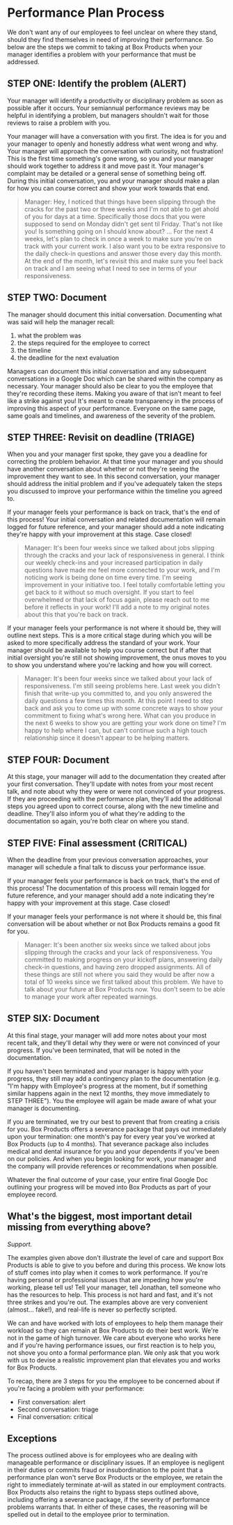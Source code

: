 # Performance Plan Process

We don't want any of our employees to feel unclear on where they stand, should they find themselves in need of improving their performance. So below are the steps we commit to taking at Box Products when your manager identifies a problem with your performance that must be addressed.

## STEP ONE: Identify the problem (ALERT)

Your manager will identify a productivity or disciplinary problem as soon as possible after it occurs. Your semiannual performance reviews may be helpful in identifying a problem, but managers shouldn't wait for those reviews to raise a problem with you.

Your manager will have a conversation with you first. The idea is for you and your manager to openly and honestly address what went wrong and why. Your manager will approach the conversation with curiosity, not frustration! This is the first time something's gone wrong, so you and your manager should work together to address it and move past it. Your manager's complaint may be detailed or a general sense of something being off. During this initial conversation, you and your manager should make a plan for how you can course correct and show your work towards that end.

> Manager: Hey, I noticed that things have been slipping through the cracks for the past two or three weeks and I'm not able to get ahold of you for days at a time. Specifically those docs that you were supposed to send on Monday didn't get sent til Friday. That's not like you! Is something going on I should know about? ... For the next 4 weeks, let's plan to check in once a week to make sure you're on track with your current work. I also want you to be extra responsive to the daily check-in questions and answer those every day this month. At the end of the month, let's revisit this and make sure you feel back on track and I am seeing what I need to see in terms of your responsiveness.

## STEP TWO: Document

The manager should document this initial conversation. Documenting what was said will help the manager recall:

1. what the problem was
2. the steps required for the employee to correct
3. the timeline
4. the deadline for the next evaluation

Managers can document this initial conversation and any subsequent conversations in a Google Doc which can be shared within the company as necessary. Your manager should also be clear to you the employee that they're recording these items. Making you aware of that isn't meant to feel like a strike against you! It's meant to create transparency in the process of improving this aspect of your performance. Everyone on the same page, same goals and timelines, and awareness of the severity of the problem.

## STEP THREE: Revisit on deadline (TRIAGE)

When you and your manager first spoke, they gave you a deadline for correcting the problem behavior. At that time your manager and you should have another conversation about whether or not they're seeing the improvement they want to see. In this second conversation, your manager should address the initial problem and if you've adequately taken the steps you discussed to improve your performance within the timeline you agreed to.

If your manager feels your performance is back on track, that's the end of this process! Your initial conversation and related documentation will remain logged for future reference, and your manager should add a note indicating they're happy with your improvement at this stage. Case closed!

> Manager: It's been four weeks since we talked about jobs slipping through the cracks and your lack of responsiveness in general. I think our weekly check-ins and your increased participation in daily questions have made me feel more connected to your work, and I'm noticing work is being done on time every time. I'm seeing improvement in your initiative too. I feel totally comfortable letting you get back to it without so much oversight. If you start to feel overwhelmed or that lack of focus again, please reach out to me before it reflects in your work! I'll add a note to my original notes about this that you're back on track.

If your manager feels your performance is not where it should be, they will outline next steps. This is a more critical stage during which you will be asked to more specifically address the standard of your work. Your manager should be available to help you course correct but if after that initial oversight you're still not showing improvement, the onus moves to you to show you understand where you're lacking and how you will correct.

> Manager: It's been four weeks since we talked about your lack of responsiveness. I'm still seeing problems here. Last week you didn't finish that write-up you committed to, and you only answered the daily questions a few times this month. At this point I need to step back and ask you to come up with some concrete ways to show your commitment to fixing what's wrong here. What can you produce in the next 6 weeks to show you are getting your work done on time? I'm happy to help where I can, but can't continue such a high touch relationship since it doesn't appear to be helping matters.

## STEP FOUR: Document

At this stage, your manager will add to the documentation they created after your first conversation. They'll update with notes from your most recent talk, and note about why they were or were not convinced of your progress. If they are proceeding with the performance plan, they'll add the additional steps you agreed upon to correct course, along with the new timeline and deadline. They'll also inform you of what they're adding to the documentation so again, you're both clear on where you stand.

## STEP FIVE: Final assessment (CRITICAL)

When the deadline from your previous conversation approaches, your manager will schedule a final talk to discuss your performance issue.

If your manager feels your performance is back on track, that's the end of this process! The documentation of this process will remain logged for future reference, and your manager should add a note indicating they're happy with your improvement at this stage. Case closed!

If your manager feels your performance is not where it should be, this final conversation will be about whether or not Box Products remains a good fit for you.

> Manager: It's been another six weeks since we talked about jobs slipping through the cracks and your lack of responsiveness. You committed to making progress on your kickoff plans, answering daily check-in questions, and having zero dropped assignments. All of these things are still not where you said they would be after now a total of 10 weeks since we first talked about this problem. We have to talk about your future at Box Products now. You don't seem to be able to manage your work after repeated warnings.

## STEP SIX: Document

At this final stage, your manager will add more notes about your most recent talk, and they'll detail why they were or were not convinced of your progress. If you've been terminated, that will be noted in the documentation.

If you haven't been terminated and your manager is happy with your progress, they still may add a contingency plan to the documentation (e.g. "I'm happy with Employee's progress at the moment, but if something similar happens again in the next 12 months, they move immediately to STEP THREE"). You the employee will again be made aware of what your manager is documenting.

If you are terminated, we try our best to prevent that from creating a crisis for you. Box Products offers a severance package that pays out immediately upon your termination: one month's pay for every year you've worked at Box Products (up to 4 months). That severance package also includes medical and dental insurance for you and your dependents if you've been on our policies. And when you begin looking for work, your manager and the company will provide references or recommendations when possible.

Whatever the final outcome of your case, your entire final Google Doc outlining your progress will be moved into Box Products as part of your employee record.

## What's the biggest, most important detail missing from everything above?

_Support._

The examples given above don't illustrate the level of care and support Box Products is able to give to you before and during this process. We know lots of stuff comes into play when it comes to work performance. If you're having personal or professional issues that are impeding how you're working, please tell us! Tell your manager, tell Jonathan, tell someone who has the resources to help. This process is not hard and fast, and it's not three strikes and you're out. The examples above are very convenient (almost... fake!), and real-life is never so perfectly scripted.

We can and have worked with lots of employees to help them manage their workload so they can remain at Box Products to do their best work. We're not in the game of high turnover. We care about everyone who works here and if you're having performance issues, our first reaction is to help you, not shove you onto a formal performance plan. We only ask that you work with us to devise a realistic improvement plan that elevates you and works for Box Products.

To recap, there are 3 steps for you the employee to be concerned about if you're facing a problem with your performance:

- First conversation: alert
- Second conversation: triage
- Final conversation: critical

## Exceptions

The process outlined above is for employees who are dealing with manageable performance or disciplinary issues. If an employee is negligent in their duties or commits fraud or insubordination to the point that a performance plan won't serve Box Products or the employee, we retain the right to immediately terminate at-will as stated in our employment contracts. Box Products also retains the right to bypass steps outlined above, including offering a severance package, if the severity of performance problems warrants that. In either of these cases, the reasoning will be spelled out in detail to the employee prior to termination.
